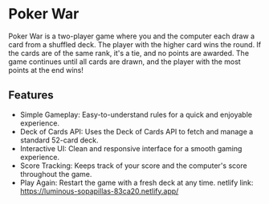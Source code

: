 # Poker War
Poker War is a two-player game where you and the computer each draw a card from a shuffled deck. The player with the higher card wins the round. If the cards are of the same rank, it's a tie, and no points are awarded. The game continues until all cards are drawn, and the player with the most points at the end wins!

## Features
- Simple Gameplay: Easy-to-understand rules for a quick and enjoyable experience.
- Deck of Cards API: Uses the Deck of Cards API to fetch and manage a standard 52-card deck.
- Interactive UI: Clean and responsive interface for a smooth gaming experience.
- Score Tracking: Keeps track of your score and the computer's score throughout the game.
- Play Again: Restart the game with a fresh deck at any time.
netlify link: https://luminous-sopapillas-83ca20.netlify.app/

